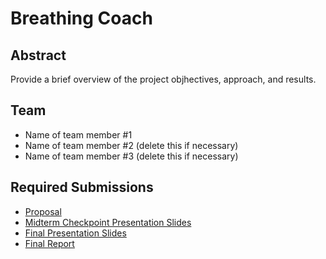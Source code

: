 # Breathing Coach
## Abstract

Provide a brief overview of the project objhectives, approach, and results.

## Team

* Name of team member \#1 
* Name of team member \#2 (delete this if necessary)
* Name of team member \#3 (delete this if necessary)

## Required Submissions

* [Proposal](docs/proposal.md)
* [Midterm Checkpoint Presentation Slides](http://)
* [Final Presentation Slides](http://)
* [Final Report](docs/report.md)